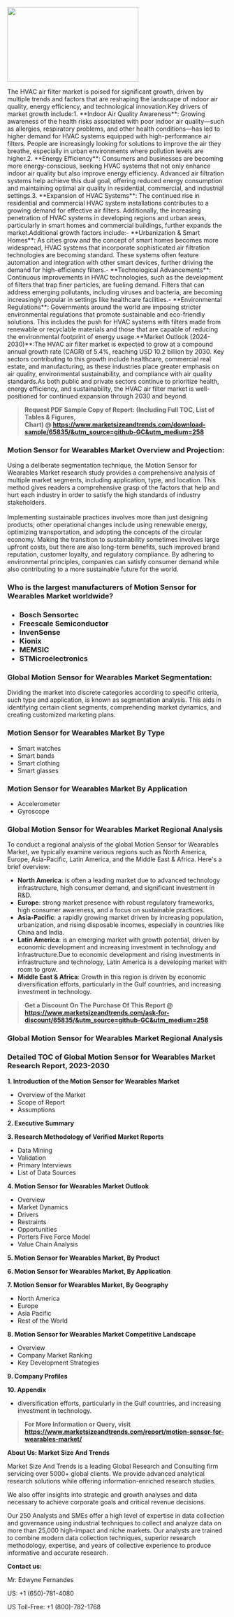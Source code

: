 <p><img class="alignnone size-medium wp-image-20088" src="https://ffe5etoiles.com/wp-content/uploads/2024/12/MST1-300x171.png" alt="" width="300" height="171" /></p>The HVAC air filter market is poised for significant growth, driven by multiple trends and factors that are reshaping the landscape of indoor air quality, energy efficiency, and technological innovation.Key drivers of market growth include:1. **Indoor Air Quality Awareness**: Growing awareness of the health risks associated with poor indoor air quality—such as allergies, respiratory problems, and other health conditions—has led to higher demand for HVAC systems equipped with high-performance air filters. People are increasingly looking for solutions to improve the air they breathe, especially in urban environments where pollution levels are higher.2. **Energy Efficiency**: Consumers and businesses are becoming more energy-conscious, seeking HVAC systems that not only enhance indoor air quality but also improve energy efficiency. Advanced air filtration systems help achieve this dual goal, offering reduced energy consumption and maintaining optimal air quality in residential, commercial, and industrial settings.3. **Expansion of HVAC Systems**: The continued rise in residential and commercial HVAC system installations contributes to a growing demand for effective air filters. Additionally, the increasing penetration of HVAC systems in developing regions and urban areas, particularly in smart homes and commercial buildings, further expands the market.Additional growth factors include:- **Urbanization & Smart Homes**: As cities grow and the concept of smart homes becomes more widespread, HVAC systems that incorporate sophisticated air filtration technologies are becoming standard. These systems often feature automation and integration with other smart devices, further driving the demand for high-efficiency filters.- **Technological Advancements**: Continuous improvements in HVAC technologies, such as the development of filters that trap finer particles, are fueling demand. Filters that can address emerging pollutants, including viruses and bacteria, are becoming increasingly popular in settings like healthcare facilities.- **Environmental Regulations**: Governments around the world are imposing stricter environmental regulations that promote sustainable and eco-friendly solutions. This includes the push for HVAC systems with filters made from renewable or recyclable materials and those that are capable of reducing the environmental footprint of energy usage.**Market Outlook (2024-2030)**:The HVAC air filter market is expected to grow at a compound annual growth rate (CAGR) of 5.4%, reaching USD 10.2 billion by 2030. Key sectors contributing to this growth include healthcare, commercial real estate, and manufacturing, as these industries place greater emphasis on air quality, environmental sustainability, and compliance with air quality standards.As both public and private sectors continue to prioritize health, energy efficiency, and sustainability, the HVAC air filter market is well-positioned for continued expansion through 2030 and beyond.</p><blockquote id="" class=""><strong>Request PDF Sample Copy of Report: (Including Full TOC, List of Tables &amp; Figures, Chart)&nbsp;@&nbsp;<strong><a href="https://www.marketsizeandtrends.com/download-sample/65835/&utm_source=github-GC&utm_medium=258" target="_blank">https://www.marketsizeandtrends.com/download-sample/65835/&utm_source=github-GC&utm_medium=258</a></strong></strong></blockquote><h3 id="" class="">Motion Sensor for Wearables Market&nbsp;Overview and Projection:</h3><p id="" class="">Using a deliberate segmentation technique, the Motion Sensor for Wearables Market research study provides a comprehensive analysis of multiple market segments, including application, type, and location. This method gives readers a comprehensive grasp of the factors that help and hurt each industry in order to satisfy the high standards of industry stakeholders. <br /> <br />Implementing sustainable practices involves more than just designing products; other operational changes include using renewable energy, optimizing transportation, and adopting the concepts of the circular economy. Making the transition to sustainability sometimes involves large upfront costs, but there are also long-term benefits, such improved brand reputation, customer loyalty, and regulatory compliance. By adhering to environmental principles, companies can satisfy consumer demand while also contributing to a more sustainable future for the world.</p><h3 id="" class="">Who is the largest manufacturers of&nbsp;Motion Sensor for Wearables Market worldwide?</h3><h3 class=""><p><ul><li>Bosch Sensortec </li><li> Freescale Semiconductor </li><li> InvenSense </li><li> Kionix </li><li> MEMSIC </li><li> STMicroelectronics</li></ul></p></h3><h3 id="" class="">Global&nbsp;Motion Sensor for Wearables Market Segmentation:</h3><p id="" class="">Dividing the market into discrete categories according to specific criteria, such type and application, is known as segmentation analysis. This aids in identifying certain client segments, comprehending market dynamics, and creating customized marketing plans.</p><h3 id="" class="">Motion Sensor for Wearables Market&nbsp;By Type</h3><p><p><ul><li>Smart watches </li><li> Smart bands </li><li> Smart clothing </li><li> Smart glasses</p></li></ul></p></p><h3 id="" class="">Motion Sensor for Wearables Market&nbsp;By Application</h3><p class=""><p><ul><li>Accelerometer </li><li> Gyroscope</li></ul></p></p><h3 id="" class="">Global Motion Sensor for Wearables Market Regional Analysis</h3><p id="" class="">To conduct a regional analysis of the global Motion Sensor for Wearables Market, we typically examine various regions such as North America, Europe, Asia-Pacific, Latin America, and the Middle East &amp; Africa. Here's a brief overview:</p><ul><li><strong>North America</strong>: is often a leading market due to advanced technology infrastructure, high consumer demand, and significant investment in R&amp;D.</li><li><strong>Europe</strong>: strong market presence with robust regulatory frameworks, high consumer awareness, and a focus on sustainable practices.</li><li><strong>Asia-Pacific</strong>: a rapidly growing market driven by increasing population, urbanization, and rising disposable incomes, especially in countries like China and India.</li><li><strong>Latin America</strong>: is an emerging market with growth potential, driven by economic development and increasing investment in technology and infrastructure.Due to economic development and rising investments in infrastructure and technology, Latin America is a developing market with room to grow.</li><li><strong>Middle East &amp; Africa</strong>: Growth in this region is driven by economic diversification efforts, particularly in the Gulf countries, and increasing investment in technology.</li></ul><blockquote id="" class=""><strong>Get a Discount On The Purchase Of This Report @ <strong><a href="https://www.marketsizeandtrends.com/ask-for-discount/65835/&utm_source=github-GC&utm_medium=258" target="_blank">https://www.marketsizeandtrends.com/ask-for-discount/65835/&utm_source=github-GC&utm_medium=258</a></strong></strong></blockquote><h3 id="" class="">Global Motion Sensor for Wearables Market Regional Analysis</h3><h3 id="" class="">Detailed TOC of Global Motion Sensor for Wearables Market Research Report, 2023-2030</h3><p id="" class=""><strong>1. Introduction of the Motion Sensor for Wearables Market</strong></p><ul><li>Overview of the Market</li><li>Scope of Report</li><li>Assumptions</li></ul><p id="" class=""><strong>2. Executive Summary</strong></p><p id="" class=""><strong>3. Research Methodology of Verified Market Reports</strong></p><ul><li>Data Mining</li><li>Validation</li><li>Primary Interviews</li><li>List of Data Sources</li></ul><p id="" class=""><strong>4. Motion Sensor for Wearables Market Outlook</strong></p><ul><li>Overview</li><li>Market Dynamics</li><li>Drivers</li><li>Restraints</li><li>Opportunities</li><li>Porters Five Force Model</li><li>Value Chain Analysis</li></ul><p id="" class=""><strong>5. Motion Sensor for Wearables Market, By Product</strong></p><p id="" class=""><strong>6. Motion Sensor for Wearables Market, By Application</strong></p><p id="" class=""><strong>7. Motion Sensor for Wearables Market, By Geography</strong></p><ul><li>North America</li><li>Europe</li><li>Asia Pacific</li><li>Rest of the World</li></ul><p id="" class=""><strong>8. Motion Sensor for Wearables Market Competitive Landscape</strong></p><ul><li>Overview</li><li>Company Market Ranking</li><li>Key Development Strategies</li></ul><p id="" class=""><strong>9. Company Profiles</strong></p><p id="" class=""><strong>10. Appendix</strong></p><ul><li>diversification efforts, particularly in the Gulf countries, and increasing investment in technology.</li></ul><blockquote id="" class=""><strong>For More Information or Query, visit <strong><strong><a href="https://www.marketsizeandtrends.com/report/motion-sensor-for-wearables-market/" target="_blank">https://www.marketsizeandtrends.com/report/motion-sensor-for-wearables-market/</a></strong></strong></strong></blockquote><p id="" class=""><strong>About Us: Market Size And Trends</strong></p><p id="" class="">Market Size And Trends is a leading Global Research and Consulting firm servicing over 5000+ global clients. We provide advanced analytical research solutions while offering information-enriched research studies.</p><p id="" class="">We also offer insights into strategic and growth analyses and data necessary to achieve corporate goals and critical revenue decisions.</p><p id="" class="">Our 250 Analysts and SMEs offer a high level of expertise in data collection and governance using industrial techniques to collect and analyze data on more than 25,000 high-impact and niche markets. Our analysts are trained to combine modern data collection techniques, superior research methodology, expertise, and years of collective experience to produce informative and accurate research.</p><p id="" class=""><strong>Contact us:</strong></p><p id="" class="">Mr. Edwyne Fernandes</p><p id="" class="">US: +1 (650)-781-4080</p><p id="" class="">US Toll-Free: +1 (800)-782-1768</p>
